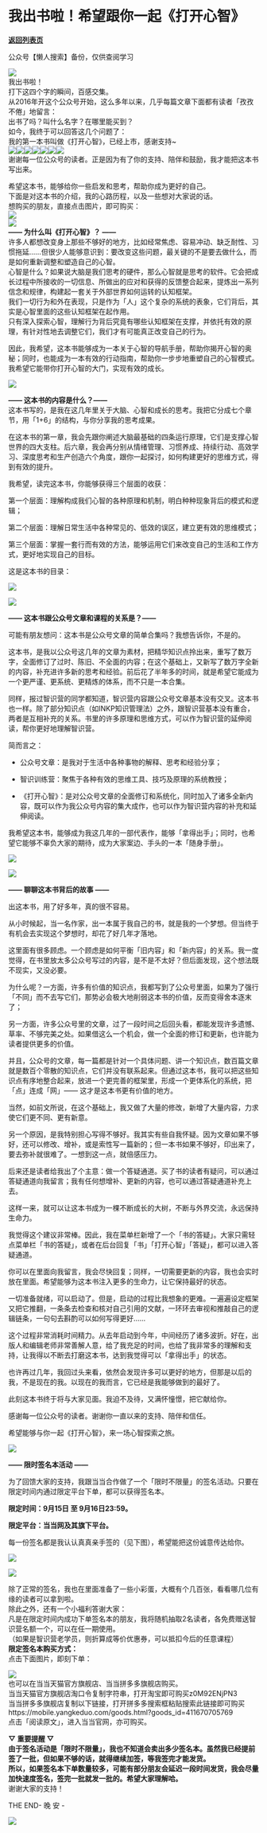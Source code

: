 # 我出书啦！希望跟你一起《打开心智》

[**返回列表页**](/gzh/L先生说)

公众号【懒人搜索】备份，仅供查阅学习

[![](https://mmbiz.qpic.cn/mmbiz_jpg/yWXmuSFeCk30e5aelv8GPFknbCbckpIyENibfNPOfbr0tG1maDqic9H9lB7lmhes3aUHSVbzWIHvtibk7JtibIxCSg/640?wx_fmt=jpeg)]()  
我出书啦！  
打下这四个字的瞬间，百感交集。  
从2016年开这个公众号开始，这么多年以来，几乎每篇文章下面都有读者「孜孜不倦」地留言：  
出书了吗？叫什么名字？在哪里能买到？  
如今，我终于可以回答这几个问题了：  
我的第一本书叫做《打开心智》，已经上市，感谢支持~  
![](https://mmbiz.qpic.cn/mmbiz_jpg/yWXmuSFeCk30e5aelv8GPFknbCbckpIy6A2RlQhNfIkyG7tf2z0fGicXIsQQzGsk7J72jPRDzA5qw3nLRZzGV8g/640?wx_fmt=jpeg)![](https://mmbiz.qpic.cn/mmbiz_jpg/yWXmuSFeCk30e5aelv8GPFknbCbckpIysWqFUmonZwMIp3lNT9aSJTAhuI6YzH7BArcpV2YBGicgn3nL3OXib9ibw/640?wx_fmt=jpeg)![](https://mmbiz.qpic.cn/mmbiz_jpg/yWXmuSFeCk30e5aelv8GPFknbCbckpIypm6lyGZH5FRXT4U6dzza1LAHfkPD8kVZAuRLDIJyjXtDwYrLzENpoA/640?wx_fmt=jpeg)![](https://mmbiz.qpic.cn/mmbiz_jpg/yWXmuSFeCk30e5aelv8GPFknbCbckpIyseYEhoXib30GjcFKMQT5icZQwMaF9J6DIhTJpxsT6sb4kdz44ibeCC6YA/640?wx_fmt=jpeg)![](https://mmbiz.qpic.cn/mmbiz_jpg/yWXmuSFeCk30e5aelv8GPFknbCbckpIycrlAps0JFuP7lYG8hOUeoAaenAFn0VZRicZPnfgG2E67E0ucIDNSQxw/640?wx_fmt=jpeg)![](https://mmbiz.qpic.cn/mmbiz_jpg/yWXmuSFeCk30e5aelv8GPFknbCbckpIyO6T2rdiaelVO1YrZvSCzH9bZicfianI3DEn5zmrJnNpGuIVFBS9XcxBcg/640?wx_fmt=jpeg)![](https://mmbiz.qpic.cn/mmbiz_jpg/yWXmuSFeCk30e5aelv8GPFknbCbckpIyv3aIA730HLgAiad3NibfeWg1Ev0dMRKE36iaiad9003CnVibyTa2PibPtibSw/640?wx_fmt=jpeg)  
谢谢每一位公众号的读者。正是因为有了你的支持、陪伴和鼓励，我才能把这本书写出来。  
  
希望这本书，能够给你一些启发和思考，帮助你成为更好的自己。  
下面是对这本书的介绍，我的心路历程，以及一些想对大家说的话。  
想购买的朋友，直接点击图片，即可购买：  
[![](https://mmbiz.qpic.cn/mmbiz_jpg/yWXmuSFeCk30e5aelv8GPFknbCbckpIyENibfNPOfbr0tG1maDqic9H9lB7lmhes3aUHSVbzWIHvtibk7JtibIxCSg/640?wx_fmt=jpeg)]()  
![](https://mmbiz.qpic.cn/mmbiz_png/yWXmuSFeCk17IVGzCR5kha9El3FjkFq2uoRVAw1eAXtvqC3YJCMINAocOGEdvzWrRjH12AHQPT0ia39U5bJNhkg/640?wx_fmt=png)  
**—— 为什么叫《打开心智》？ ——**  
许多人都想改变身上那些不够好的地方，比如经常焦虑、容易冲动、缺乏耐性、习惯拖延……但很少人能够意识到：要改变这些问题，最关键的不是要去做什么，而是如何重新调整和塑造自己的心智。  
心智是什么？如果说大脑是我们思考的硬件，那么心智就是思考的软件。它会把成长过程中所接收的一切信息、所做出的应对和获得的反馈整合起来，提炼出一系列信念和规律，构建起一套关于外部世界如何运转的认知框架。  
我们一切行为和外在表现，只是作为「人」这个复杂的系统的表象，它们背后，其实是心智里面的这些认知框架在起作用。  
只有深入探索心智，理解行为背后究竟有哪些认知框架在支撑，并依托有效的原理，有针对性地去调整它们，我们才有可能真正改变自己的行为。  
  
因此，我希望，这本书能够成为一本关于心智的导航手册，帮助你揭开心智的奥秘；同时，也能成为一本有效的行动指南，帮助你一步步地重塑自己的心智模式。  
我希望它能带你打开心智的大门，实现有效的成长。  
  

![](https://mmbiz.qpic.cn/mmbiz_png/yWXmuSFeCk17IVGzCR5kha9El3FjkFq2uoRVAw1eAXtvqC3YJCMINAocOGEdvzWrRjH12AHQPT0ia39U5bJNhkg/640?wx_fmt=png)

  
  
**—— 这本书的内容是什么？——**  
这本书写的，是我在这几年里关于大脑、心智和成长的思考。我把它分成七个章节，用「1+6」的结构，与你分享我的思考成果。  

在这本书的第一章，我会先跟你阐述大脑最基础的四条运行原理，它们是支撑心智世界的四大支柱。后六章，我会再分别从情绪管理、习惯养成、持续行动、高效学习、深度思考和生产创造六个角度，跟你一起探讨，如何构建更好的思维方式，得到有效的提升。

  

我希望，读完这本书，你能够获得三个层面的收获：

  

第一个层面：理解构成我们心智的各种原理和机制，明白种种现象背后的模式和逻辑；

  

第二个层面：理解日常生活中各种常见的、低效的误区，建立更有效的思维模式；

  

第三个层面：掌握一套行而有效的方法，能够运用它们来改变自己的生活和工作方式，更好地实现自己的目标。

  

这是这本书的目录：  

  

![](https://mmbiz.qpic.cn/mmbiz_png/yWXmuSFeCk30e5aelv8GPFknbCbckpIyhs03cLzic1AtoblZ6gpCIPzCz8BeskpXIg3ibFcOFw51pPPsHAJwibSibQ/640?wx_fmt=png)

![](https://mmbiz.qpic.cn/mmbiz_png/yWXmuSFeCk17IVGzCR5kha9El3FjkFq2uoRVAw1eAXtvqC3YJCMINAocOGEdvzWrRjH12AHQPT0ia39U5bJNhkg/640?wx_fmt=png)

  

**—— 这本书跟公众号文章和课程的关系是？——**

  

可能有朋友想问：这本书是公众号文章的简单合集吗？我想告诉你，不是的。  

  

这本书，是我以公众号这几年的文章为素材，把精华知识点拎出来，重写了数万字，全面修订了过时、陈旧、不全面的内容；在这个基础上，又新写了数万字全新的内容，补充进许多新的思考和经验。前后花了半年多的时间，就是希望它能成为一个更严谨、更系统、更精炼的体系，而不只是一本合集。  

  

同样，报过智识营的同学都知道，智识营内容跟公众号文章基本没有交叉。这本书也一样。除了部分知识点（如INKP知识管理法）之外，跟智识营基本没有重合，两者是互相补充的关系。书里的许多原理和思维方式，可以作为智识营的延伸阅读，帮你更好地理解智识营。

  

简而言之：  

  * 公众号文章：是我对于生活中各种事物的解释、思考和经验分享；

  * 智识训练营：聚焦于各种有效的思维工具、技巧及原理的系统教授；

  * 《打开心智》：是对公众号文章的全面修订和系统化，同时加入了诸多全新内容，既可以作为我公众号内容的集大成作，也可以作为智识营内容的补充和延伸阅读。

  

我希望这本书，能够成为我这几年的一部代表作，能够「拿得出手」；同时，也希望它能够不辜负大家的期待，成为大家案边、手头的一本「随身手册」。  

  

[![](https://mmbiz.qpic.cn/mmbiz_jpg/yWXmuSFeCk30e5aelv8GPFknbCbckpIyENibfNPOfbr0tG1maDqic9H9lB7lmhes3aUHSVbzWIHvtibk7JtibIxCSg/640?wx_fmt=jpeg)]()

  

![](https://mmbiz.qpic.cn/mmbiz_png/yWXmuSFeCk17IVGzCR5kha9El3FjkFq2uoRVAw1eAXtvqC3YJCMINAocOGEdvzWrRjH12AHQPT0ia39U5bJNhkg/640?wx_fmt=png)

  

**—— 聊聊这本书背后的故事 ——**

  

出这本书，用了好多年，真的很不容易。  

  

从小时候起，当一名作家，出一本属于我自己的书，就是我的一个梦想。但当终于有机会去实现这个梦想时，却花了好几年才落地。  

  

这里面有很多顾虑。一个顾虑是如何平衡「旧内容」和「新内容」的关系。我一度觉得，在书里放太多公众号写过的内容，是不是不太好？但后面发现，这个想法既不现实，又没必要。

  

为什么呢？一方面，许多有价值的知识点，我都写到了公众号里面，如果为了强行「不同」而不去写它们，那势必会极大地削弱这本书的价值，反而变得舍本逐末了；  

  

另一方面，许多公众号里的文章，过了一段时间之后回头看，都能发现许多遗憾、草率、不够完美之处。如果借这么一个机会，做一个全面的修订和更新，也许能为读者提供更多的价值。  

  

并且，公众号的文章，每一篇都是针对一个具体问题、讲一个知识点，数百篇文章就是数百个零散的知识点，它们并没有联系起来。但通过这本书，我可以把这些知识点有序地整合起来，放进一个更完善的框架里，形成一个更体系化的系统，把「点」连成「网」——
这才是这本书更有价值的地方。  

  

当然，如前文所说，在这个基础上，我又做了大量的修改，新增了大量内容，力求使它们更不同、更有新意。  

  

另一个原因，是我特别担心写得不够好。我其实有些自我怀疑。因为文章如果不够好，还可以修改、增补，或是索性写一篇新的；但一本书如果不够好，印出来了，要去弥补就很难了。一想到这一点，就倍感压力。  

  

后来还是读者给我出了个主意：做一个答疑通道。买了书的读者有疑问，可以通过答疑通道向我留言；我有任何想增补、更新的内容，也可以通过答疑通道补充上去。  

  

这样一来，就可以让这本书成为一棵不断成长的大树，不断与外界交流，永远保持生命力。  

  

我觉得这个建议非常棒。因此，我在菜单栏新增了一个「书的答疑」。大家只需轻点菜单栏「书的答疑」，或者在后台回复「书」「打开心智」「答疑」，都可以进入答疑通道。  

  

你可以在里面向我留言，我会尽快回复；同样，一切需要更新的内容，我也会实时放在里面。希望能够为这本书注入更多的生命力，让它保持最好的状态。  

  

一切准备就绪，可以启动了。但是，启动的过程比我想象的更难。一遍遍设定框架又把它推翻，一条条去检查和核对自己引用的文献，一环环去审视和推敲自己的逻辑链条，一句句去斟酌可以如何写得更好……

  

这个过程非常消耗时间精力。从去年启动到今年，中间经历了诸多波折。好在，出版人和编辑老师非常善解人意，给了我充足的时间，也给了我非常多的理解和支持，让我得以不断去打磨这本书，达到我觉得可以「拿得出手」的状态。

  

也许再过几年，我回过头来看，依然会发现许多可以更好的地方，但那是以后的我，不是现在的我。以现在的我而言，它已经是我能够做到的最好了。

  

此刻这本书终于将与大家见面。我迫不及待，又满怀憧憬，把它献给你。  

  

感谢每一位公众号的读者。谢谢你一直以来的支持、陪伴和信任。

  

希望能够与你一起《打开心智》，来一场心智探索之旅。  

  

![](https://mmbiz.qpic.cn/mmbiz_png/yWXmuSFeCk17IVGzCR5kha9El3FjkFq2uoRVAw1eAXtvqC3YJCMINAocOGEdvzWrRjH12AHQPT0ia39U5bJNhkg/640?wx_fmt=png)

  

**—— 限时签名本活动 ——**

  

为了回馈大家的支持，我跟当当合作做了一个「限时不限量」的签名活动。只要在限定时间内通过限定平台下单，都可以获得签名本。

  

**限定时间：9月15日 至 9月16日23:59。**

**限定平台：当当网及其旗下平台。**

  

每一份签名都是我认认真真亲手签的（见下图），希望能把这份诚意传达给你。  

  

![](https://mmbiz.qpic.cn/mmbiz_png/yWXmuSFeCk1CgUOIWepypRXwibaVYnk4Vj1icIfZ5b7s4icyTMMBZB0xZjxQcWIec9wmlmezWJbaJmawHT0IZhE0w/640?wx_fmt=png&wxfrom;=5&wx;_lazy=1&wx;_co=1)  

  

![](https://mmbiz.qpic.cn/mmbiz_png/yWXmuSFeCk1CgUOIWepypRXwibaVYnk4VlEpgiaQ2DGM7OKhbZicQCqsyXOib3scRzq70oGTQVAwDnFFQtY4SMMtEg/640?wx_fmt=png&wxfrom;=5&wx;_lazy=1&wx;_co=1)  

  
除了正常的签名，我也在里面准备了一些小彩蛋，大概有个几百张，看看哪几位有缘的读者可以拿到啦。  
除此之外，还有一个小福利答谢大家：  
凡是在限定时间内成功下单签名本的朋友，我将随机抽取2名读者，各免费赠送智识营名额一个，可以在任一期使用。  
（如果是智识营老学员，则折算成等价优惠券，可以抵扣今后的任意课程）  
**限定签名本购买方式：**  
点击下面图片，即刻下单：  
  
[![](https://mmbiz.qpic.cn/mmbiz_jpg/yWXmuSFeCk30e5aelv8GPFknbCbckpIyENibfNPOfbr0tG1maDqic9H9lB7lmhes3aUHSVbzWIHvtibk7JtibIxCSg/640?wx_fmt=jpeg)]()  
也可以在当当天猫官方旗舰店、当当拼多多旗舰店购买。  
当当天猫官方旗舰店淘口令复制字符串，打开淘宝即可购买z0M92ENjPN3  
当当拼多多旗舰店复制以下链接，打开拼多多搜索框粘贴搜索此链接即可购买https://mobile.yangkeduo.com/goods.html?goods_id=411670705769  
点击「阅读原文」，进入当当官网，亦可购买。  
  
**▽ 重要提醒 ▽**  
**由于签名活动是「限时不限量」，我也不知道会卖出多少签名本。虽然我已经提前签了一批，但如果不够的话，就得继续加签，等我签完才能发货。**  
**所以，如果签名本下单数量较多，可能有部分朋友会延迟一段时间发货，我会尽量加快速度签名，签完一批就发一批的。希望大家理解哈。**  
谢谢大家的支持！  
  
  
  
THE END\- 晚 安 -  

![](https://mmbiz.qpic.cn/mmbiz_jpg/yWXmuSFeCk33joyMvm5M1jmIC1WlLn0aWxS6DUZnSQ7r7nxWTAxVmXmg8fpgBWSB2gicMQGStZAQ91TpCNsUq7w/640?wx_fmt=jpeg)

